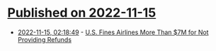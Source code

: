 # [Published on 2022-11-15](index.md)

* [2022-11-15, 02:18:49](https://news.ycombinator.com/item?id=33604444) - [U.S. Fines Airlines More Than $7M for Not Providing Refunds](https://www.nytimes.com/2022/11/14/business/transportation-department-airline-fines.html)
